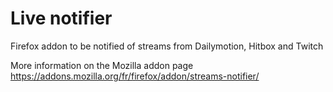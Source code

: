 # Live notifier
Firefox addon to be notified of streams from Dailymotion, Hitbox and Twitch

More information on the Mozilla addon page https://addons.mozilla.org/fr/firefox/addon/streams-notifier/
